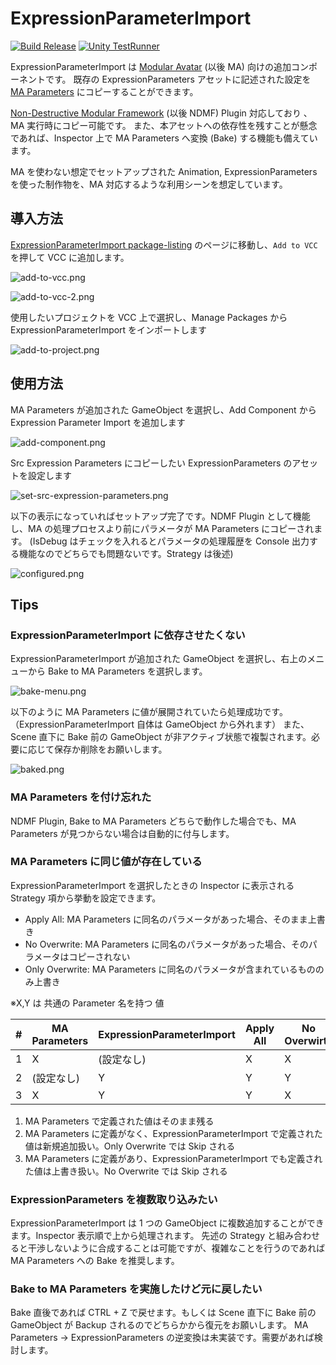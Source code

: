 # ExpressionParameterImport

[![Build Release](https://github.com/shino-hinaduki/ExpressionParameterImport/actions/workflows/release.yml/badge.svg?branch=main)](https://github.com/shino-hinaduki/ExpressionParameterImport/actions/workflows/release.yml)
[![Unity TestRunner](https://github.com/shino-hinaduki/ExpressionParameterImport/actions/workflows/unity-testrunner.yml/badge.svg?branch=main)](https://github.com/shino-hinaduki/ExpressionParameterImport/actions/workflows/unity-testrunner.yml)

ExpressionParameterImport は [Modular Avatar](https://github.com/bdunderscore/modular-avatar) (以後 MA) 向けの追加コンポーネントです。
既存の ExpressionParameters アセットに記述された設定を [MA Parameters](https://modular-avatar.nadena.dev/ja/docs/reference/parameters) にコピーすることができます。

[Non-Destructive Modular Framework](https://github.com/bdunderscore/ndmf) (以後 NDMF) Plugin 対応しており 、 MA 実行時にコピー可能です。
また、本アセットへの依存性を残すことが懸念であれば、Inspector 上で MA Parameters へ変換 (Bake) する機能も備えています。

MA を使わない想定でセットアップされた Animation, ExpressionParameters を使った制作物を、MA 対応するような利用シーンを想定しています。

## 導入方法

[ExpressionParameterImport package-listing](https://shino-hinaduki.github.io/ExpressionParameterImport/) のページに移動し、`Add to VCC` を押して VCC に追加します。

![add-to-vcc.png](Docs~/Images/add-to-vcc.png)

![add-to-vcc-2.png](Docs~/Images/add-to-vcc-2.png)

使用したいプロジェクトを VCC 上で選択し、Manage Packages から ExpressionParameterImport をインポートします

![add-to-project.png](Docs~/Images/add-to-project.png)

## 使用方法

MA Parameters が追加された GameObject を選択し、Add Component から Expression Parameter Import を追加します

![add-component.png](Docs~/Images/add-component.png)

Src Expression Parameters にコピーしたい ExpressionParameters のアセットを設定します

![set-src-expression-parameters.png](Docs~/Images/set-src-expression-parameters.png)

以下の表示になっていればセットアップ完了です。NDMF Plugin として機能し、MA の処理プロセスより前にパラメータが MA Parameters にコピーされます。
(IsDebug はチェックを入れるとパラメータの処理履歴を Console 出力する機能なのでどちらでも問題ないです。Strategy は後述)

![configured.png](Docs~/Images/configured.png)

## Tips

### ExpressionParameterImport に依存させたくない

ExpressionParameterImport が追加された GameObject を選択し、右上のメニューから Bake to MA Parameters を選択します。

![bake-menu.png](Docs~/Images/bake-menu.png)

以下のように MA Parameters に値が展開されていたら処理成功です。（ExpressionParameterImport 自体は GameObject から外れます）
また、Scene 直下に Bake 前の GameObject が非アクティブ状態で複製されます。必要に応じて保存か削除をお願いします。

![baked.png](Docs~/Images/baked.png)

### MA Parameters を付け忘れた

NDMF Plugin, Bake to MA Parameters どちらで動作した場合でも、MA Parameters が見つからない場合は自動的に付与します。

### MA Parameters に同じ値が存在している

ExpressionParameterImport を選択したときの Inspector に表示される Strategy 項から挙動を設定できます。

- Apply All: MA Parameters に同名のパラメータがあった場合、そのまま上書き
- No Overwrite: MA Parameters に同名のパラメータがあった場合、そのパラメータはコピーされない
- Only Overwrite: MA Parameters に同名のパラメータが含まれているもののみ上書き

※X,Y は 共通の Parameter 名を持つ 値

| #   | MA Parameters | ExpressionParameterImport | Apply All | No Overwirte | Only Overwrite |
| --- | ------------- | ------------------------- | --------- | ------------ | -------------- |
| 1   | X             | (設定なし)                | X         | X            | X              |
| 2   | (設定なし)    | Y                         | Y         | Y            | (値なし)       |
| 3   | X             | Y                         | Y         | X            | Y              |

1. MA Parameters で定義された値はそのまま残る
2. MA Parameters に定義がなく、ExpressionParameterImport で定義された値は新規追加扱い。Only Overwrite では Skip される
3. MA Parameters に定義があり、ExpressionParameterImport でも定義された値は上書き扱い。No Overwrite では Skip される

### ExpressionParameters を複数取り込みたい

ExpressionParameterImport は 1 つの GameObject に複数追加することができます。Inspector 表示順で上から処理されます。
先述の Strategy と組み合わせると干渉しないように合成することは可能ですが、複雑なことを行うのであれば MA Parameters への Bake を推奨します。

### Bake to MA Parameters を実施したけど元に戻したい

Bake 直後であれば CTRL + Z で戻せます。もしくは Scene 直下に Bake 前の GameObject が Backup されるのでどちらかから復元をお願いします。
MA Parameters -> ExpressionParameters の逆変換は未実装です。需要があれば検討します。
